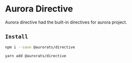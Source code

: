 # Aurora Directive

Aurora directive had the built-in directives for aurora project.

## `Install`

``` bash
npm i --save @aurorats/directive
```

``` bash
yarn add @aurorats/directive
```
